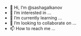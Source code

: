 - 👋 Hi, I’m @sashagalkanov
- 👀 I’m interested in ...
- 🌱 I’m currently learning ...
- 💞️ I’m looking to collaborate on ...
- 📫 How to reach me ...

<!---
sashagalkanov/sashagalkanov is a ✨ special ✨ repository because its `README.md` (this file) appears on your GitHub profile.
You can click the Preview link to take a look at your changes.
--->
